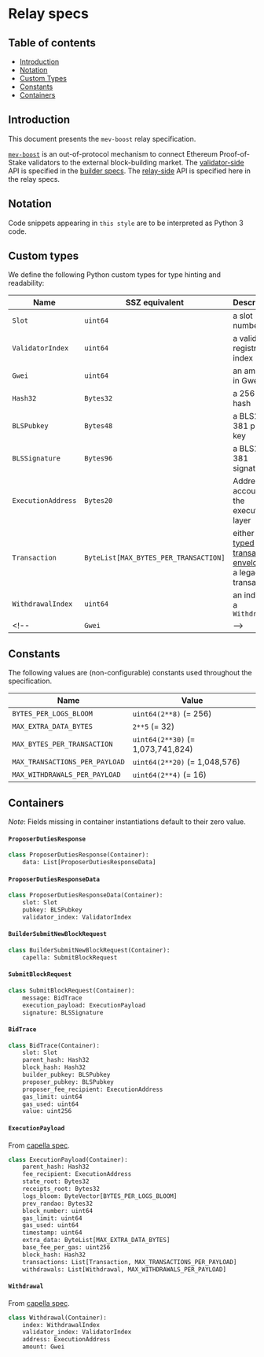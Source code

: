# Relay specs

## Table of contents
<!-- TOC -->
<!-- START doctoc generated TOC please keep comment here to allow auto update -->
<!-- DON'T EDIT THIS SECTION, INSTEAD RE-RUN doctoc TO UPDATE -->

- [Introduction](#introduction)
- [Notation](#notation)
- [Custom Types](#custom-types)
- [Constants](#constants)
- [Containers](#containers)


<!-- END doctoc generated TOC please keep comment here to allow auto update -->
<!-- /TOC -->

## Introduction

This document presents the `mev-boost` relay specification. 

[`mev-boost`](https://boost.flashbots.net/) is an out-of-protocol mechanism to
connect Ethereum Proof-of-Stake validators to the external block-building market.
The [validator-side](https://github.com/flashbots/mev-boost) API is specified 
in the [builder specs](https://github.com/ethereum/builder-specs). The [relay-side](https://github.com/flashbots/mev-boost-relay) API is specified here in the relay specs. 

## Notation

Code snippets appearing in `this style` are to be interpreted as Python 3 code.

## Custom types

We define the following Python custom types for type hinting and readability:

| Name | SSZ equivalent | Description |
| - | - | - |
| `Slot` | `uint64` | a slot number |
| `ValidatorIndex` | `uint64` | a validator registry index |
| `Gwei` | `uint64` | an amount in Gwei |
| `Hash32` | `Bytes32` | a 256-bit hash |
| `BLSPubkey` | `Bytes48` | a BLS12-381 public key |
| `BLSSignature` | `Bytes96` | a BLS12-381 signature |
| `ExecutionAddress` | `Bytes20` | Address of account on the execution layer |
| `Transaction` | `ByteList[MAX_BYTES_PER_TRANSACTION]` | either a [typed transaction envelope](https://eips.ethereum.org/EIPS/eip-2718#opaque-byte-array-rather-than-an-rlp-array) or a legacy transaction|
| `WithdrawalIndex` | `uint64` | an index of a `Withdrawal` |
<!-- |`Gwei`|  -->

## Constants

The following values are (non-configurable) constants used throughout the specification.


| Name | Value |
| - | - |
| `BYTES_PER_LOGS_BLOOM` | `uint64(2**8)` (= 256) |
| `MAX_EXTRA_DATA_BYTES` | `2**5` (= 32) |
| `MAX_BYTES_PER_TRANSACTION` | `uint64(2**30)` (= 1,073,741,824) |
| `MAX_TRANSACTIONS_PER_PAYLOAD` | `uint64(2**20)` (= 1,048,576) |
| `MAX_WITHDRAWALS_PER_PAYLOAD` | `uint64(2**4)` (= 16) |


## Containers

*Note*: Fields missing in container instantiations default to their zero value.

#### `ProposerDutiesResponse`

```python
class ProposerDutiesResponse(Container):
    data: List[ProposerDutiesResponseData]
```

#### `ProposerDutiesResponseData`

```python
class ProposerDutiesResponseData(Container):
    slot: Slot
    pubkey: BLSPubkey
    validator_index: ValidatorIndex
```

#### `BuilderSubmitNewBlockRequest`

```python
class BuilderSubmitNewBlockRequest(Container):
    capella: SubmitBlockRequest
```

#### `SubmitBlockRequest`

```python
class SubmitBlockRequest(Container):
    message: BidTrace
    execution_payload: ExecutionPayload 
    signature: BLSSignature
```

#### `BidTrace`

```python
class BidTrace(Container):
    slot: Slot
    parent_hash: Hash32
    block_hash: Hash32
    builder_pubkey: BLSPubkey
    proposer_pubkey: BLSPubkey
    proposer_fee_recipient: ExecutionAddress
    gas_limit: uint64
    gas_used: uint64
    value: uint256
```

#### `ExecutionPayload` 

From [capella spec](https://github.com/ethereum/consensus-specs/blob/f7352d18cfb91c58b1addb4ea509aedd6e32165c/specs/capella/beacon-chain.md#executionpayload).

```python
class ExecutionPayload(Container):
    parent_hash: Hash32
    fee_recipient: ExecutionAddress
    state_root: Bytes32
    receipts_root: Bytes32
    logs_bloom: ByteVector[BYTES_PER_LOGS_BLOOM]
    prev_randao: Bytes32
    block_number: uint64
    gas_limit: uint64
    gas_used: uint64
    timestamp: uint64
    extra_data: ByteList[MAX_EXTRA_DATA_BYTES]
    base_fee_per_gas: uint256
    block_hash: Hash32 
    transactions: List[Transaction, MAX_TRANSACTIONS_PER_PAYLOAD]
    withdrawals: List[Withdrawal, MAX_WITHDRAWALS_PER_PAYLOAD] 
```

#### `Withdrawal`

From [capella spec](https://github.com/ethereum/consensus-specs/blob/f7352d18cfb91c58b1addb4ea509aedd6e32165c/specs/capella/beacon-chain.md#withdrawal).

```python
class Withdrawal(Container):
    index: WithdrawalIndex
    validator_index: ValidatorIndex
    address: ExecutionAddress
    amount: Gwei
```